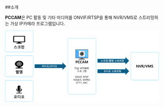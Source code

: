 ##소개

**PCCAM**은 PC 활동 및 기타 미디어를 ONVIF/RTSP을 통해 NVR/VMS로 스트리밍하는 가상 IP카메라 프로그램입니다.
  
![](img/oper_prin.PNG)
